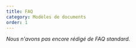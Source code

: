 ```yaml
---
title: FAQ
category: Modèles de documents
order: 1
---
```


*Nous n'avons pas encore rédigé de FAQ standard.* 